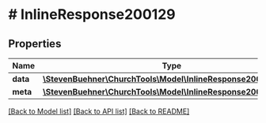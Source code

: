 # # InlineResponse200129

## Properties

Name | Type | Description | Notes
------------ | ------------- | ------------- | -------------
**data** | [**\StevenBuehner\ChurchTools\Model\InlineResponse200129Data[]**](InlineResponse200129Data.md) |  | [optional]
**meta** | [**\StevenBuehner\ChurchTools\Model\InlineResponse200129Meta**](InlineResponse200129Meta.md) |  | [optional]

[[Back to Model list]](../../README.md#models) [[Back to API list]](../../README.md#endpoints) [[Back to README]](../../README.md)
